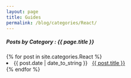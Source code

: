 ```yaml
---
layout: page
title: Guides
permalink: /blog/categories/React/
---
```


<h5> Posts by Category : {{ page.title }} </h5>

<div class="card">
{% for post in site.categories.React %}
 <li class="category-posts"><span>{{ post.date | date_to_string }}</span> &nbsp; <a href="{{ post.url }}">{{ post.title }}</a></li>
{% endfor %}
</div>
